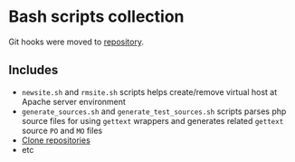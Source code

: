 # Bash scripts collection

Git hooks were moved to [repository](https://github.com/demmonico/git-hooks).


## Includes

 - `newsite.sh` and `rmsite.sh` scripts helps create/remove virtual host at Apache server environment
 - `generate_sources.sh` and `generate_test_sources.sh` scripts parses php source files for using `gettext` wrappers and generates related `gettext` source `PO` and `MO` files
 - [Clone repositories](git_cloner/README.md)
 - etc
